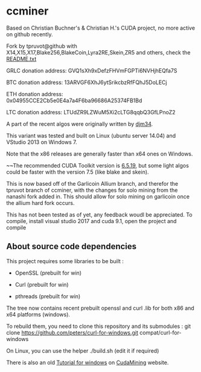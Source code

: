 ccminer
=======

Based on Christian Buchner's &amp; Christian H.'s CUDA project, no more active on github recently.

Fork by tpruvot@github with X14,X15,X17,Blake256,BlakeCoin,Lyra2RE,Skein,ZR5 and others, check the [README.txt](README.txt)

   GRLC donation address: GVQ1sXh9xDefzFHVmFGPTi6NVHjhEQfa7S
   
   BTC donation address: 13ARVGF6XhJ6ytSrikcbzRfFQhJ5DoLECj
   
   ETH donation address: 0x04955CCE2Cb5e0E4a7a4F6ba96686A25374FB1Bd
   
   LTC donation address: LTUdZR9LZWuM5Xi2cLTG8qqbQ3GfLPnoZ2

A part of the recent algos were originally written by [djm34](https://github.com/djm34).

This variant was tested and built on Linux (ubuntu server 14.04) and VStudio 2013 on Windows 7.

Note that the x86 releases are generally faster than x64 ones on Windows.

~~The recommended CUDA Toolkit version is [6.5.19](http://developer.download.nvidia.com/compute/cuda/6_5/rel/installers/cuda_6.5.19_windows_general_64.exe), but some light algos could be faster with the version 7.5 (like blake and skein).

This is now based off of the Garlicoin Allium branch, and therefor the tpruvot branch of ccminer, with the changes for solo mining from the nanashi fork added in. This should allow for solo mining on garlicoin once the allium hard fork occurs.

This has not been tested as of yet, any feedback woudl be appreciated. To compile, install visual studio 2017 and cuda 9.1, open the project and compile


About source code dependencies
------------------------------

This project requires some libraries to be built :

- OpenSSL (prebuilt for win)

- Curl (prebuilt for win)

- pthreads (prebuilt for win)

The tree now contains recent prebuilt openssl and curl .lib for both x86 and x64 platforms (windows).

To rebuild them, you need to clone this repository and its submodules :
    git clone https://github.com/peters/curl-for-windows.git compat/curl-for-windows

On Linux, you can use the helper ./build.sh (edit it if required)

There is also an old [Tutorial for windows](http://cudamining.co.uk/url/tutorials/id/3) on [CudaMining](http://cudamining.co.uk) website.

